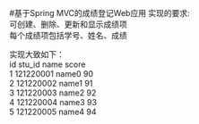 #基于Spring MVC的成绩登记Web应用
实现的要求:  
可创建、删除、更新和显示成绩项  
每个成绩项包括学号、姓名、成绩  

实现大致如下：  
id  stu_id      name    score  
1   121220001   name0   90   
2   121220002   name1   91   
3   121220003   name2   92   
4   121220004   name3   93   
5   121220005   name4   94   

